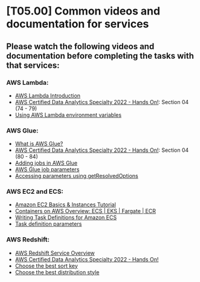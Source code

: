# [T05.00] Common videos and documentation for services

## Please watch the following videos and documentation before completing the tasks with that services:

### AWS Lambda:

- [AWS Lambda Introduction](https://www.youtube.com/watch?v=iUIWG0h2D84&ab_channel=BeABetterDev)
- [AWS Certified Data Analytics Specialty 2022 - Hands On!](https://www.udemy.com/course/aws-data-analytics/): Section 04 (74 - 79)
- [Using AWS Lambda environment variables](https://docs.aws.amazon.com/lambda/latest/dg/configuration-envvars.html)

### AWS Glue:

- [What is AWS Glue?](https://www.youtube.com/watch?v=qgWMfNSN9f4&ab_channel=AmazonWebServices)
- [AWS Certified Data Analytics Specialty 2022 - Hands On!](https://www.udemy.com/course/aws-data-analytics/): Section 04 (80 - 84)
- [Adding jobs in AWS Glue](https://docs.aws.amazon.com/glue/latest/dg/add-job.html)
- [AWS Glue job parameters](https://docs.aws.amazon.com/glue/latest/dg/aws-glue-programming-etl-glue-arguments.html)
- [Accessing parameters using getResolvedOptions](https://docs.aws.amazon.com/glue/latest/dg/aws-glue-api-crawler-pyspark-extensions-get-resolved-options.html)

### AWS EC2 and ECS:

- [Amazon EC2 Basics & Instances Tutorial](https://www.youtube.com/watch?v=iHX-jtKIVNA&ab_channel=StephaneMaarek)
- [Containers on AWS Overview: ECS | EKS | Fargate | ECR](https://www.youtube.com/watch?v=AYAh6YDXuho&ab_channel=TechWorldwithNana)
- [Writing Task Definitions for Amazon ECS](https://www.youtube.com/watch?v=o_qSS4S1g34&ab_channel=AmazonWebServices)
- [Task definition parameters](https://docs.aws.amazon.com/AmazonECS/latest/developerguide/task_definition_parameters.html)

### AWS Redshift:

- [AWS Redshift Service Overview](https://www.youtube.com/watch?v=IAagaCN4CIk&ab_channel=BeABetterDev)
- [AWS Certified Data Analytics Specialty 2022 - Hands On!](https://www.udemy.com/course/aws-data-analytics/)
- [Choose the best sort key](https://docs.aws.amazon.com/redshift/latest/dg/c_best-practices-sort-key.html)
- [Choose the best distribution style](https://docs.aws.amazon.com/redshift/latest/dg/c_best-practices-best-dist-key.html)